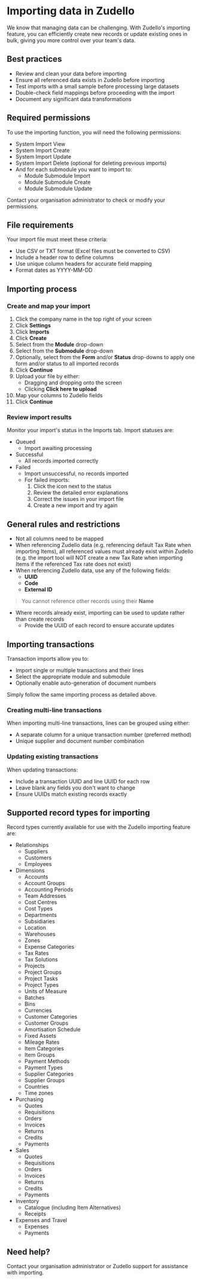 # Importing data in Zudello

We know that managing data can be challenging. With Zudello's importing feature, you can efficiently create new records or update existing ones in bulk, giving you more control over your team's data.

## Best practices

- Review and clean your data before importing
- Ensure all referenced data exists in Zudello before importing
- Test imports with a small sample before processing large datasets
- Double-check field mappings before proceeding with the import
- Document any significant data transformations

## Required permissions

To use the importing function, you will need the following permissions:

- System Import View
- System Import Create
- System Import Update
- System Import Delete (optional for deleting previous imports)
- And for each submodule you want to import to:
	- Module Submodule Import
	- Module Submodule Create
	- Module Submodule Update

Contact your organisation administrator to check or modify your permissions.

## File requirements

Your import file must meet these criteria:

- Use CSV or TXT format (Excel files must be converted to CSV)
- Include a header row to define columns
- Use unique column headers for accurate field mapping
- Format dates as YYYY-MM-DD

## Importing process

### Create and map your import

1. Click the company name in the top right of your screen
2. Click **Settings** 
3. Click **Imports**
4. Click **Create**
5. Select from the **Module** drop-down
6. Select from the **Submodule** drop-down
7. Optionally, select from the **Form** and/or **Status** drop-downs to apply one form and/or status to all imported records
8. Click **Continue**
9. Upload your file by either:
    - Dragging and dropping onto the screen
    - Clicking **Click here to upload**
10. Map your columns to Zudello fields
11. Click **Continue**

### Review import results

Monitor your import's status in the Imports tab. Import statuses are:

- Queued
	- Import awaiting processing
- Successful
	- All records imported correctly
- Failed
	- Import unsuccessful, no records imported
	- For failed imports:
		1. Click the icon next to the status
		2. Review the detailed error explanations
		3. Correct the issues in your import file
		4. Create a new import and try again

## General rules and restrictions

- Not all columns need to be mapped
- When referencing Zudello data (e.g. referencing default Tax Rate when importing Items), all referenced values must already exist within Zudello (e.g. the import tool will NOT create a new Tax Rate when importing Items if the referenced Tax rate does not exist)
- When referencing Zudello data, use any of the following fields:
    - **UUID** 
    - **Code**
    - **External ID**
> You cannot reference other records using their **Name**
- Where records already exist, importing can be used to update rather than create records
	- Provide the UUID of each record to ensure accurate updates

## Importing transactions

Transaction imports allow you to:

- Import single or multiple transactions and their lines
- Select the appropriate module and submodule
- Optionally enable auto-generation of document numbers

Simply follow the same importing process as detailed above.

### Creating multi-line transactions

When importing multi-line transactions, lines can be grouped using either:

- A separate column for a unique transaction number (preferred method)
- Unique supplier and document number combination

### Updating existing transactions

When updating transactions:

- Include a transaction UUID and line UUID for each row
- Leave blank any fields you don't want to change
- Ensure UUIDs match existing records exactly
## Supported record types for importing

Record types currently available for use with the Zudello importing feature are:

- Relationships
    - Suppliers
    - Customers
    - Employees
- Dimensions
    - Accounts
    - Account Groups
    - Accounting Periods
    - Team Addresses
    - Cost Centres
    - Cost Types
    - Departments
    - Subsidiaries
    - Location
    - Warehouses
    - Zones
    - Expense Categories
    - Tax Rates
    - Tax Solutions
    - Projects
    - Project Groups
    - Project Tasks
    - Project Types
    - Units of Measure
    - Batches
    - Bins
    - Currencies
    - Customer Categories
    - Customer Groups
    - Amortisation Schedule
    - Fixed Assets
    - Mileage Rates
    - Item Categories
    - Item Groups
    - Payment Methods
    - Payment Types
    - Supplier Categories
    - Supplier Groups
    - Countries
    - Time zones
- Purchasing
    - Quotes
    - Requisitions
    - Orders
    - Invoices
    - Returns
    - Credits
    - Payments
- Sales
    - Quotes
    - Requisitions
    - Orders
    - Invoices
    - Returns
    - Credits
    - Payments
- Inventory
    - Catalogue (including Item Alternatives)
    - Receipts
- Expenses and Travel
    - Expenses
    - Payments

## Need help?

Contact your organisation administrator or Zudello support for assistance with importing.